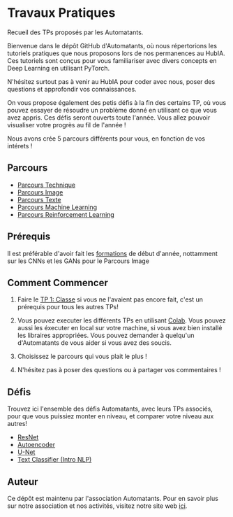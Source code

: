 # Travaux Pratiques
Recueil des TPs proposés par les Automatants.

Bienvenue dans le dépôt GitHub d'Automatants, où nous répertorions les tutoriels pratiques que nous proposons lors de nos permanences au HubIA. Ces tutoriels sont conçus pour vous familiariser avec divers concepts en Deep Learning en utilisant PyTorch. 

N'hésitez surtout pas à venir au HubIA pour coder avec nous, poser des questions et approfondir vos connaissances.

On vous propose également des petis défis à la fin des certains TP, où vous pouvez essayer de résoudre un problème donné en utilisant ce que vous avez appris. Ces défis seront ouverts toute l'année. Vous allez pouvoir visualiser votre progrès au fil de l'année ! 

Nous avons crée 5 parcours différents pour vous, en fonction de vos intérets ! 

## Parcours

- [Parcours Technique](/Parcours_Technique)
- [Parcours Image](/Parcours_Image)
- [Parcours Texte](/Parcours_Texte)
- [Parcours Machine Learning](/Parcours_ML)
- [Parcours Reinforcement Learning](/Parcours_RL)

## Prérequis

Il est préférable d'avoir fait les [formations](https://github.com/Automatants/formations) de début d'année, nottamment sur les CNNs et les GANs pour le Parcours Image

## Comment Commencer

1. Faire le [TP 1: Classe](/Parcours_Technique/TP1_Classe) si vous ne l'avaient pas encore fait, c'est un prérequis pour tous les autres TPs!

2. Vous pouvez executer les différents TPs en utilisant [Colab](https://colab.research.google.com/). Vous pouvez aussi les éxecuter en local sur votre machine, si vous avez bien installé les libraires appropriées. Vous pouvez demander à quelqu'un d'Automatants de vous aider si vous avez des soucis.

3. Choisissez le parcours qui vous plait le plus ! 

4. N'hésitez pas à poser des questions ou à partager vos commentaires ! 

## Défis

Trouvez ici l'ensemble des défis Automatants, avec leurs TPs associés, pour que vous puissiez
monter en niveau, et comparer votre niveau aux autres!

- [ResNet](https://sharing.cs-campus.fr/compete/90)
- [Autoencoder](https://sharing.cs-campus.fr/compete/89)
- [U-Net](https://sharing.cs-campus.fr/compete/89)
- [Text Classifier (Intro NLP)](https://sharing.cs-campus.fr/compete/100)

## Auteur

Ce dépôt est maintenu par l'association Automatants. Pour en savoir plus sur notre association et nos activités, visitez notre site web [ici](https://automatants.cs-campus.fr/).


